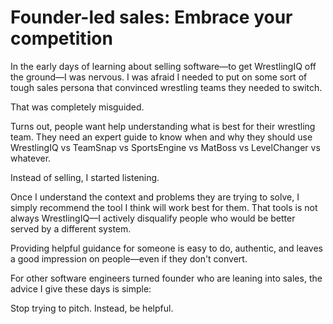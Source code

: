 # Founder-led sales: Embrace your competition

In the early days of learning about selling software—to get WrestlingIQ off the ground—I was nervous. I was afraid I needed to put on some sort of tough sales persona that convinced wrestling teams they needed to switch.

That was completely misguided.

Turns out, people want help understanding what is best for their wrestling team. They need an expert guide to know when and why they should use WrestlingIQ vs TeamSnap vs SportsEngine vs MatBoss vs LevelChanger vs whatever.

Instead of selling, I started listening.

Once I understand the context and problems they are trying to solve, I simply recommend the tool I think will work best for them. That tools is not always WrestlingIQ—I actively disqualify people who would be better served by a different system.

Providing helpful guidance for someone is easy to do, authentic, and leaves a good impression on people—even if they don't convert.

For other software engineers turned founder who are leaning into sales, the advice I give these days is simple:

Stop trying to pitch. Instead, be helpful.
